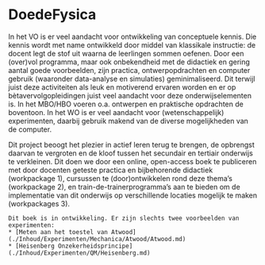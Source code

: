 # DoedeFysica

In het VO is er veel aandacht voor ontwikkeling van conceptuele kennis. Die kennis wordt met name ontwikkeld door middel van klassikale instructie: de docent legt de stof uit waarna de leerlingen sommen oefenen. Door een (over)vol programma, maar ook onbekendheid met de didactiek en gering aantal goede voorbeelden, zijn practica, ontwerpopdrachten en computer gebruik (waaronder data-analyse en simulaties) geminimaliseerd. Dit terwijl juist deze activiteiten als leuk en motiverend ervaren worden en er op bètavervolgopleidingen juist veel aandacht voor deze onderwijselementen is. In het MBO/HBO voeren o.a. ontwerpen en praktische opdrachten de boventoon. In het WO is er veel aandacht voor (wetenschappelijk) experimenten, daarbij gebruik makend van de diverse mogelijkheden van de computer. 

Dit project beoogt het plezier in actief leren terug te brengen, de opbrengst daarvan te vergroten en de kloof tussen het secundair en tertiair onderwijs te verkleinen. Dit doen we door een online, open-access boek te publiceren met door docenten geteste practica en bijbehorende didactiek (workpackage 1), cursussen te (door)ontwikkelen rond deze thema’s (workpackage 2), en train-de-trainerprogramma’s aan te bieden om de implementatie van dit onderwijs op verschillende locaties mogelijk te maken (workpackages 3).

```{warning}
Dit boek is in ontwikkeling. Er zijn slechts twee voorbeelden van experimenten:
* [Meten aan het toestel van Atwood](./Inhoud/Experimenten/Mechanica/Atwood/Atwood.md)
* [Heisenberg Onzekerheidsprincipe](./Inhoud/Experimenten/QM/Heisenberg.md)